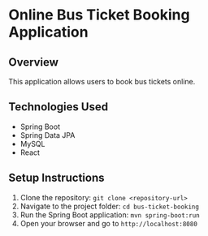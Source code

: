 # Online Bus Ticket Booking Application

## Overview
This application allows users to book bus tickets online.

## Technologies Used
- Spring Boot
- Spring Data JPA
- MySQL
- React

## Setup Instructions
1. Clone the repository: `git clone <repository-url>`
2. Navigate to the project folder: `cd bus-ticket-booking`
3. Run the Spring Boot application: `mvn spring-boot:run`
4. Open your browser and go to `http://localhost:8080`